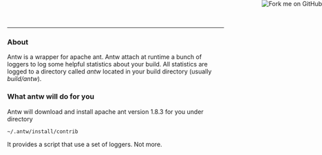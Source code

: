 <link href="http://kevinburke.bitbucket.org/markdowncss/markdown.css" rel="stylesheet"></link>

<a href="https://github.com/mbauhardt/antw"><img style="position: absolute; top: 0; right: 0; border: 0;" src="http://s3.amazonaws.com/github/ribbons/forkme_right_darkblue_121621.png" alt="Fork me on GitHub" /></a>


---

### About
Antw is a wrapper for apache ant. Antw attach at runtime a bunch of loggers to log some helpful statistics about your build. All statistics are logged to a directory called *antw* located in your build directory (usually *build/antw*).


### What antw will do for you
Antw will download and install apache ant version 1.8.3 for you under directory
    
    ~/.antw/install/contrib

It provides a script that use a set of loggers. Not more.